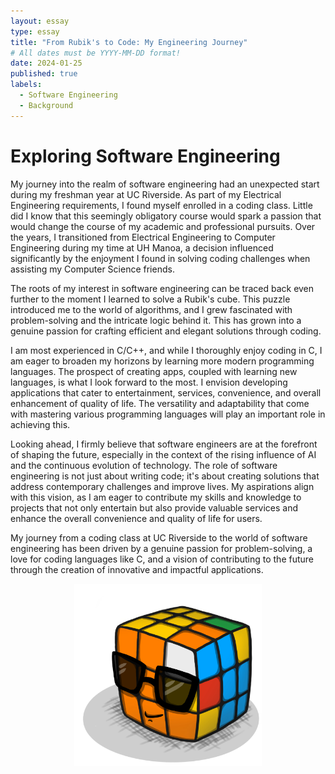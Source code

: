 ```yaml
---
layout: essay
type: essay
title: "From Rubik's to Code: My Engineering Journey"
# All dates must be YYYY-MM-DD format!
date: 2024-01-25
published: true
labels:
  - Software Engineering
  - Background
---
```


# Exploring Software Engineering

My journey into the realm of software engineering had an unexpected start during my freshman year at UC Riverside. As part of my Electrical Engineering requirements, I found myself enrolled in a coding class. Little did I know that this seemingly obligatory course would spark a passion that would change the course of my academic and professional pursuits. Over the years, I transitioned from Electrical Engineering to Computer Engineering during my time at UH Manoa, a decision influenced significantly by the enjoyment I found in solving coding challenges when assisting my Computer Science friends.

The roots of my interest in software engineering can be traced back even further to the moment I learned to solve a Rubik's cube. This puzzle introduced me to the world of algorithms, and I grew fascinated with problem-solving and the intricate logic behind it. This has grown into a genuine passion for crafting efficient and elegant solutions through coding.

I am most experienced in C/C++, and while I thoroughly enjoy coding in C, I am eager to broaden my horizons by learning more modern programming languages. The prospect of creating apps, coupled with learning new languages, is what I look forward to the most. I envision developing applications that cater to entertainment, services, convenience, and overall enhancement of quality of life. The versatility and adaptability that come with mastering various programming languages will play an important role in achieving this.

Looking ahead, I firmly believe that software engineers are at the forefront of shaping the future, especially in the context of the rising influence of AI and the continuous evolution of technology. The role of software engineering is not just about writing code; it's about creating solutions that address contemporary challenges and improve lives. My aspirations align with this vision, as I am eager to contribute my skills and knowledge to projects that not only entertain but also provide valuable services and enhance the overall convenience and quality of life for users.

My journey from a coding class at UC Riverside to the world of software engineering has been driven by a genuine passion for problem-solving, a love for coding languages like C, and a vision of contributing to the future through the creation of innovative and impactful applications.

<div align="center">
  <img width="300px" class="rounded" src="../img/rubiks.jpg" alt="Rubiks Cube Image">
</div>

